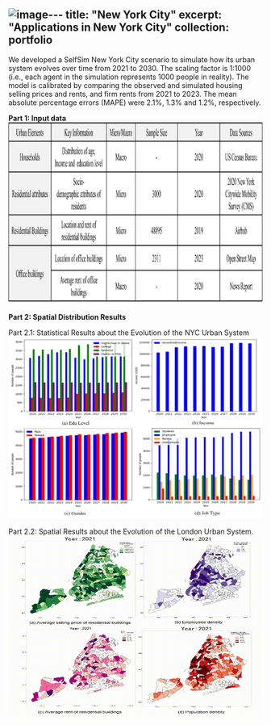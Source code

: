 ![image](https://github.com/user-attachments/assets/784d8032-9eb5-4268-95bb-6f1ed653f0e3)---
title: "New York City"
excerpt: "Applications in New York City"
collection: portfolio
---

We developed a SelfSim New York City scenario to simulate how its urban system evolves over time from 2021 to 2030. The scaling factor is 1:1000 (i.e., each agent in the simulation represents 1000 people in reality). The model is calibrated by comparing the observed and simulated housing selling prices and rents, and firm rents from 2021 to 2023. The mean absolute percentage errors (MAPE) were 2.1%, 1.3% and 1.2%, respectively.

**Part 1: Input data**
<br/><img src="/images/NY-input data.png" width="600" height="360">

**Part 2: Spatial Distribution Results**

Part 2.1: Statistical Results about the Evolution of the NYC Urban System
<br/><img src="/images/NY-Statistical Results.png" width="600" height="360">

Part 2.2: Spatial Results about the Evolution of the London Urban System.
<br/><img src="/images/NY-Spatial Results.gif" width="600" height="360">
